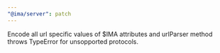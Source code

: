 ```yaml
---
"@ima/server": patch
---
```


Encode all url specific values of $IMA attributes and urlParser method throws TypeError for unsopported protocols.
